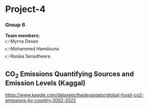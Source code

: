 # Project-4

### **Group 6**
__Team members:__\
:point_right:Myrna Deseo\
:point_right:Mohammed Hamdouna\
:point_right:Rasika Senadheera


## CO<sub>2</sub> Emissions Quantifying Sources and Emission Levels   (Kaggal)
https://www.kaggle.com/datasets/thedevastator/global-fossil-co2-emissions-by-country-2002-2022
